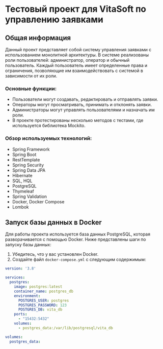 # Тестовый проект для VitaSoft по управлению заявками

## Общая информация

Данный проект представляет собой систему управления заявками с использованием монолитной архитектуры. 
В системе реализованы роли пользователей: администратор, оператор и обычный пользователь. 
Каждый пользователь имеет определенные права и ограничения, позволяющие им взаимодействовать с системой в зависимости от их роли.

### Основные функции:

- Пользователи могут создавать, редактировать и отправлять заявки.
- Операторы могут просматривать, принимать и отклонять заявки.
- Администраторы могут управлять пользователями и назначать им роли.
- В проекте протестированы несколько методов с тестами, где используется библиотека Mockito.

### Обзор используемых технологий:

- Spring Framework
- Spring Boot
- RestTemplate
- Spring Security
- Spring Data JPA
- Hibernate
- SQL, HQL
- PostgreSQL
- Thymeleaf
- Spring Validation
- Docker, Docker Compose
- Lombok

## Запуск базы данных в Docker

Для работы проекта используется база данных PostgreSQL, которая разворачивается с помощью Docker. Ниже представлены шаги по запуску базы данных:

1. Убедитесь, что у вас установлен Docker.
2. Создайте файл `docker-compose.yml` с следующим содержимым:

```yaml
version: '3.8'

services:
  postgres:
    image: postgres:latest
    container_name: postgres_db
    environment:
      POSTGRES_USER: postgres
      POSTGRES_PASSWORD: 123
      POSTGRES_DB: vita_db
    ports:
      - "15432:5432"
    volumes:
      - postgres_data:/var/lib/postgresql/vita_db

volumes:
  postgres_data:



